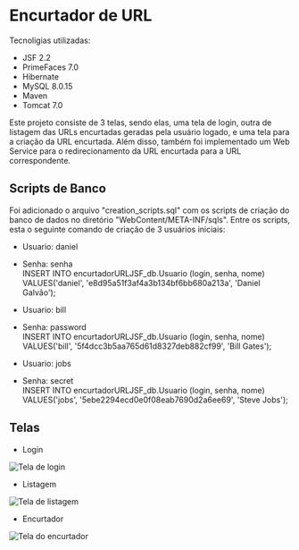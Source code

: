 # Encurtador de URL
Tecnoligias utilizadas: 
- JSF 2.2
- PrimeFaces 7.0
- Hibernate
- MySQL 8.0.15
- Maven
- Tomcat 7.0

Este projeto consiste de 3 telas, sendo elas, uma tela de login, outra de listagem das URLs encurtadas geradas pela usuário logado, e uma tela para a criação da URL encurtada.
Além disso, também foi implementado um Web Service para o redirecionamento da URL encurtada para a URL correspondente. 

## Scripts de Banco

Foi adicionado o arquivo "creation_scripts.sql" com os scripts de criação do banco de dados no diretório "WebContent/META-INF/sqls".
Entre os scripts, esta o seguinte comando de criação de 3 usuários iniciais:

- Usuario: daniel
- Senha: senha <br/>
INSERT INTO encurtadorURLJSF_db.Usuario
(login, senha, nome)
VALUES('daniel', 'e8d95a51f3af4a3b134bf6bb680a213a', 'Daniel Galvão');

- Usuario: bill
- Senha: password <br/>
INSERT INTO encurtadorURLJSF_db.Usuario
(login, senha, nome)
VALUES('bill', '5f4dcc3b5aa765d61d8327deb882cf99', 'Bill Gates');

- Usuario: jobs
- Senha: secret <br/>
INSERT INTO encurtadorURLJSF_db.Usuario
(login, senha, nome)
VALUES('jobs', '5ebe2294ecd0e0f08eab7690d2a6ee69', 'Steve Jobs');

## Telas

- Login

![Tela de login](https://github.com/GalvaoDaniel/imagens/blob/main/login.png)

- Listagem

![Tela de listagem](https://github.com/GalvaoDaniel/imagens/blob/main/listagem.png)

- Encurtador

![Tela do encurtador](https://github.com/GalvaoDaniel/imagens/blob/main/encurtador.png)
